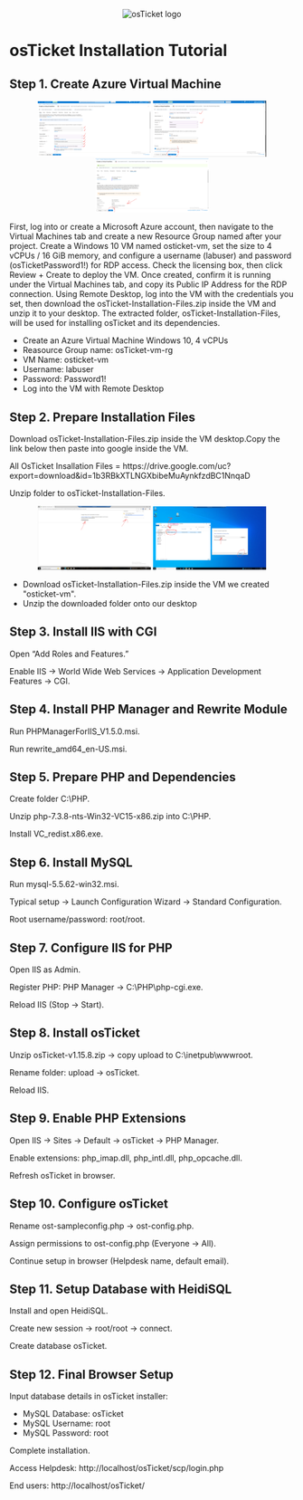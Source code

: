 <p align="center">
<img src="https://i.imgur.com/Clzj7Xs.png" alt="osTicket logo"/>
</p>

<body>

<!DOCTYPE html>
<html lang="en">
<head>
  <meta charset="UTF-8">

</head>
<body>

<h1>osTicket Installation Tutorial</h1>

<h2>Step 1. Create Azure Virtual Machine</h2>
<p align="center">
  <img src="Images/canvas (4).png" width="200"/>
  <img src="Images/canvas (3).png" width="200"/>
  <img src="Images/canvas (5).png" width="200"/>
</p>
<p>First, log into or create a Microsoft Azure account, then navigate to the Virtual Machines tab and create a new Resource Group named after your project. Create a Windows 10 VM named osticket-vm, set the size to 4 vCPUs / 16 GiB memory, and configure a username (labuser) and password (osTicketPassword1!) for RDP access. Check the licensing box, then click Review + Create to deploy the VM. Once created, confirm it is running under the Virtual Machines tab, and copy its Public IP Address for the RDP connection. Using Remote Desktop, log into the VM with the credentials you set, then download the osTicket-Installation-Files.zip inside the VM and unzip it to your desktop. The extracted folder, osTicket-Installation-Files, will be used for installing osTicket and its dependencies.<p>
<ul>
<li>Create an Azure Virtual Machine Windows 10, 4 vCPUs</li>
<li>Reasource Group name: osTicket-vm-rg</li>
<li>VM Name: osticket-vm</li>
<li>Username: labuser</li>
<li>Password: Password1!</li>
<li>Log into the VM with Remote Desktop</li>
</ul>

<h2>Step 2. Prepare Installation Files</h2>
<p>Download osTicket-Installation-Files.zip inside the VM desktop.Copy the link below then paste into google inside the VM.</p>
<p>All OsTicket Insallation Files = https://drive.google.com/uc?export=download&id=1b3RBkXTLNGXbibeMuAynkfzdBC1NnqaD </p>
<p>Unzip folder to osTicket-Installation-Files.</p>
<p><p align="center">
  <img src="Images/canvas (6).png" width="200"/>
  <img src="Images/canvas (7).png" width="200"/>
</p></p>
<ul>
<li>Download osTicket-Installation-Files.zip inside the VM we created "osticket-vm".</li>
<li>Unzip the downloaded folder onto our desktop</li>
</ul>


<h2>Step 3. Install IIS with CGI</h2>
<p>Open “Add Roles and Features.”</p>
<p>Enable IIS → World Wide Web Services → Application Development Features → CGI.</p>
<p><!-- Add description/commentary for Step 3 photos here --></p>




<h2>Step 4. Install PHP Manager and Rewrite Module</h2>
<p>Run PHPManagerForIIS_V1.5.0.msi.</p>
<p>Run rewrite_amd64_en-US.msi.</p>
<p><!-- Add description/commentary for Step 4 photos here --></p>



<h2>Step 5. Prepare PHP and Dependencies</h2>
<p>Create folder C:\PHP.</p>
<p>Unzip php-7.3.8-nts-Win32-VC15-x86.zip into C:\PHP.</p>
<p>Install VC_redist.x86.exe.</p>
<p><!-- Add description/commentary for Step 5 photos here --></p>



<h2>Step 6. Install MySQL</h2>
<p>Run mysql-5.5.62-win32.msi.</p>
<p>Typical setup → Launch Configuration Wizard → Standard Configuration.</p>
<p>Root username/password: root/root.</p>
<p><!-- Add description/commentary for Step 6 photos here --></p>




<h2>Step 7. Configure IIS for PHP</h2>
<p>Open IIS as Admin.</p>
<p>Register PHP: PHP Manager → C:\PHP\php-cgi.exe.</p>
<p>Reload IIS (Stop → Start).</p>
<p><!-- Add description/commentary for Step 7 photos here --></p>




<h2>Step 8. Install osTicket</h2>
<p>Unzip osTicket-v1.15.8.zip → copy upload to C:\inetpub\wwwroot.</p>
<p>Rename folder: upload → osTicket.</p>
<p>Reload IIS.</p>
<p><!-- Add description/commentary for Step 8 photos here --></p>


<h2>Step 9. Enable PHP Extensions</h2>
<p>Open IIS → Sites → Default → osTicket → PHP Manager.</p>
<p>Enable extensions: php_imap.dll, php_intl.dll, php_opcache.dll.</p>
<p>Refresh osTicket in browser.</p>
<p><!-- Add description/commentary for Step 9 photos here --></p>



<h2>Step 10. Configure osTicket</h2>
<p>Rename ost-sampleconfig.php → ost-config.php.</p>
<p>Assign permissions to ost-config.php (Everyone → All).</p>
<p>Continue setup in browser (Helpdesk name, default email).</p>
<p><!-- Add description/commentary for Step 10 photos here --></p>




<h2>Step 11. Setup Database with HeidiSQL</h2>
<p>Install and open HeidiSQL.</p>
<p>Create new session → root/root → connect.</p>
<p>Create database osTicket.</p>
<p><!-- Add description/commentary for Step 11 photos here --></p>




<h2>Step 12. Final Browser Setup</h2>
<p>Input database details in osTicket installer:</p>
<ul>
  <li>MySQL Database: osTicket</li>
  <li>MySQL Username: root</li>
  <li>MySQL Password: root</li>
</ul>

<p>Complete installation.</p>
<p>Access Helpdesk: http://localhost/osTicket/scp/login.php</p>
<p>End users: http://localhost/osTicket/</p>
<p><!-- Add description/commentary for Step 12 photos here --></p>

</body>
</html>


</body>
</p>
<br />
